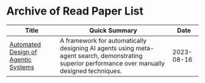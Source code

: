 # Archive of Read Paper List

| Title | Quick Summary | Date |
|-------|---------------|------|
| [Automated Design of Agentic Systems](./Automated%20Design%20of%20Agentic%20Systems) | A framework for automatically designing AI agents using meta-agent search, demonstrating superior performance over manually designed techniques. | 2023-08-16 |




